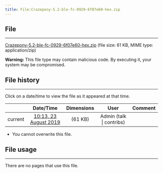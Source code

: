 ```yaml
---
title: File:Crazepony-5.2-ble-fc-0929-6f07e60-hex.zip
---
```


## File
--------

[Crazepony-5.2-ble-fc-0929-6f07e60-hex.zip](https://wiki.elecrow.com/images/3/31/Crazepony-5.2-ble-fc-0929-6f07e60-hex.zip) (file size: 61 KB, MIME type: application/zip)

**Warning:** This file type may contain malicious code. By executing it, your system may be compromised.

## File history
--------

Click on a date/time to view the file as it appeared at that time.

|         |                          Date/Time                           | Dimensions  |                             User                             | Comment |
| :-----: | :----------------------------------------------------------: | :---------: | :----------------------------------------------------------: | :-----: |
| current | [10:13, 23 August 2019](https://wiki.elecrow.com/images/3/31/Crazepony-5.2-ble-fc-0929-6f07e60-hex.zip) | (61 KB) | Admin (talk \| contribs) |         |

- You cannot overwrite this file.

## File usage
--------

There are no pages that use this file.